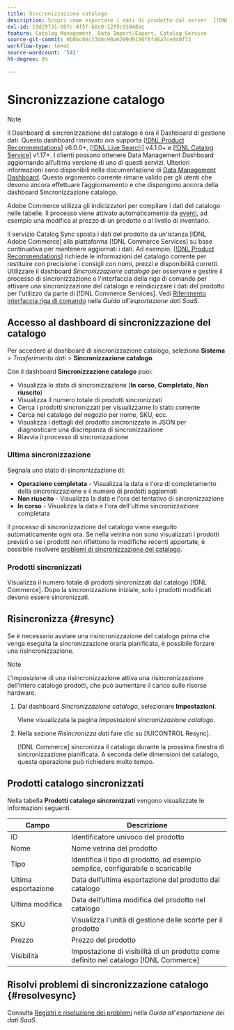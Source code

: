 ```yaml
---
title: Sincronizzazione catalogo
description: Scopri come esportare i dati di prodotto dal server  [!DNL Commerce]  a  [!DNL Commerce Services].
exl-id: 19d29731-097c-4f5f-b8c0-12f9c91848ac
feature: Catalog Management, Data Import/Export, Catalog Service
source-git-commit: 0b0bc88c13d8c90a6209d9156f6fd6a7ce040f72
workflow-type: tm+mt
source-wordcount: '541'
ht-degree: 0%

---
```



# Sincronizzazione catalogo

>[!NOTE]
>
> Il Dashboard di sincronizzazione del catalogo è ora il Dashboard di gestione dati. Questo dashboard rinnovato ora supporta [[!DNL Product Recommendations]](../product-recommendations/guide-overview.md) v6.0.0+, [[!DNL Live Search]](../live-search/overview.md) v4.1.0+ e [[!DNL Catalog Service]](../catalog-service/overview.md) v1.17+. I clienti possono ottenere Data Management Dashboard aggiornando all’ultima versione di uno di questi servizi. Ulteriori informazioni sono disponibili nella documentazione di [Data Management Dashboard](https://experienceleague.adobe.com/docs/commerce-admin/systems/data-transfer/data-dashboard.html). Questo argomento corrente rimane valido per gli utenti che devono ancora effettuare l’aggiornamento e che dispongono ancora della dashboard Sincronizzazione catalogo.

Adobe Commerce utilizza gli indicizzatori per compilare i dati del catalogo nelle tabelle. Il processo viene attivato automaticamente da [eventi](https://experienceleague.adobe.com/docs/commerce-admin/systems/tools/index-management.html#events-that-trigger-full-reindexing), ad esempio una modifica al prezzo di un prodotto o al livello di inventario.

Il servizio Catalog Sync sposta i dati del prodotto da un&#39;istanza [!DNL Adobe Commerce] alla piattaforma [!DNL Commerce Services] su base continuativa per mantenere aggiornati i dati. Ad esempio, [[!DNL Product Recommendations]](/help/product-recommendations/overview.md) richiede le informazioni del catalogo corrente per restituire con precisione i consigli con nomi, prezzi e disponibilità corretti. Utilizzare il dashboard _Sincronizzazione catalogo_ per osservare e gestire il processo di sincronizzazione o l&#39;interfaccia della riga di comando per attivare una sincronizzazione del catalogo e reindicizzare i dati del prodotto per l&#39;utilizzo da parte di [!DNL Commerce Services]. Vedi [Riferimento interfaccia riga di comando](../data-export/data-export-cli-commands.md) nella _Guida all&#39;esportazione dati SaaS_.

## Accesso al dashboard di sincronizzazione del catalogo

Per accedere al dashboard di sincronizzazione catalogo, seleziona **Sistema** > _Trasferimento dati_ > **Sincronizzazione catalogo**.

Con il dashboard **Sincronizzazione catalogo** puoi:

- Visualizza lo stato di sincronizzazione (**In corso**, **Completato**, **Non riuscito**)
- Visualizza il numero totale di prodotti sincronizzati
- Cerca i prodotti sincronizzati per visualizzarne lo stato corrente
- Cerca nel catalogo del negozio per nome, SKU, ecc.
- Visualizza i dettagli del prodotto sincronizzato in JSON per diagnosticare una discrepanza di sincronizzazione
- Riavvia il processo di sincronizzazione

### Ultima sincronizzazione

Segnala uno stato di sincronizzazione di:

- **Operazione completata** - Visualizza la data e l&#39;ora di completamento della sincronizzazione e il numero di prodotti aggiornati
- **Non riuscito** - Visualizza la data e l&#39;ora del tentativo di sincronizzazione
- **In corso** - Visualizza la data e l&#39;ora dell&#39;ultima sincronizzazione completata

Il processo di sincronizzazione del catalogo viene eseguito automaticamente ogni ora. Se nella vetrina non sono visualizzati i prodotti previsti o se i prodotti non riflettono le modifiche recenti apportate, è possibile risolvere [problemi di sincronizzazione del catalogo](#resolvesync).

### Prodotti sincronizzati

Visualizza il numero totale di prodotti sincronizzati dal catalogo [!DNL Commerce]. Dopo la sincronizzazione iniziale, solo i prodotti modificati devono essere sincronizzati.

## Risincronizza {#resync}

Se è necessario avviare una risincronizzazione del catalogo prima che venga eseguita la sincronizzazione oraria pianificata, è possibile forzare una risincronizzazione.

>[!NOTE]
>
> L&#39;imposizione di una risincronizzazione attiva una risincronizzazione dell&#39;intero catalogo prodotti, che può aumentare il carico sulle risorse hardware.

1. Dal dashboard _Sincronizzazione catalogo_, selezionare **Impostazioni**.

   Viene visualizzata la pagina _Impostazioni sincronizzazione catalogo_.

1. Nella sezione _Risincronizza dati_ fare clic su [!UICONTROL Resync].

   [!DNL Commerce] sincronizza il catalogo durante la prossima finestra di sincronizzazione pianificata. A seconda delle dimensioni del catalogo, questa operazione può richiedere molto tempo.

## Prodotti catalogo sincronizzati

Nella tabella **Prodotti catalogo sincronizzati** vengono visualizzate le informazioni seguenti.

| Campo | Descrizione |
|---|---|
| ID | Identificatore univoco del prodotto |
| Nome | Nome vetrina del prodotto |
| Tipo | Identifica il tipo di prodotto, ad esempio semplice, configurabile o scaricabile |
| Ultima esportazione | Data dell’ultima esportazione del prodotto dal catalogo |
| Ultima modifica | Data dell’ultima modifica del prodotto nel catalogo |
| SKU | Visualizza l&#39;unità di gestione delle scorte per il prodotto |
| Prezzo | Prezzo del prodotto |
| Visibilità | Impostazione di visibilità di un prodotto come definito nel catalogo [!DNL Commerce] |

## Risolvi problemi di sincronizzazione catalogo {#resolvesync}

Consulta [Registri e risoluzione dei problemi](../data-export/troubleshooting-logging.md#troubleshooting) nella _Guida all&#39;esportazione dei dati SaaS_.
